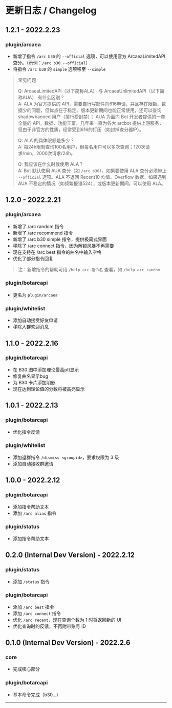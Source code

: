 # 更新日志 / Changelog

## 1.2.1 - 2022.2.23
### plugin/arcaea
- 新增了指令 `/arc b30` 的 `--official` 选项，可以使用官方 ArcaeaLimitedAPI 查分。（示例：`/arc b30 --official`）
- 将指令 `/arc b30` 的 `simple` 选项移至 `--simple`

> 常见问题
> 
> Q: ArcaeaLimitedAPI（以下简称ALA） 与 ArcaeaUnlimitedAPI（以下简称AUA） 有什么区别？  
> A: ALA 为官方提供的 API，需要自行写邮件向616申请，并且存在限额、数据少的问题，但优点在于稳定、版本更新期间也能正常使用，还可以查询 shadowbanned 用户（排行榜封禁）；
> AUA 为面向 Bot 开发者提供的一套全量的 API，数据、功能丰富，几年来一直为各大 arcbot 提供上游服务，但由于非官方的性质，经常受到616的打压（如封掉查分器IP）。
>
> Q: ALA 的具体限额是多少？  
> A: 每24h限制查询100名用户，但每名用户可以多次查询；120次请求/min，2000次请求/24h。
>
> Q: 我应该在什么时候使用 ALA？  
> A: Bot 默认使用 AUA 查分（如 `/arc b30`），如果要使用 ALA 查分必须带上 `--official` 选项。ALA 不返回 Recent10 均值、Overflow 数据。如果遇到 AUA 不稳定的情况（如频繁报错524），或版本更新期间，可以使用 ALA。

## 1.2.0 - 2022.2.21
### plugin/arcaea
- 新增了 /arc random 指令
- 新增了 /arc recommend 指令
- 新增了 /arc b30 simple 指令，提供极简式界面
- 移除了 /arc connect 指令，因为解锁风暴不再需要
- 现在支持在 /arc best 指令的曲名中输入空格
- 优化了部分指令回复

> 注：新增指令的帮助可用 `/help arc.指令名` 查看，如 `/help arc.random`

### plugin/botarcapi
- 更名为 `plugin/arcaea`

### plugin/whitelist
- 添加自动接受好友申请
- 移除入群欢迎消息


## 1.1.0 - 2022.2.16
### plugin/botarcapi
- 在 B30 图中添加理论最高ptt显示
- 修复曲名显示bug
- 为 B30 卡片添加阴影
- 现在达到理论值的分数将被高亮显示


## 1.0.1 - 2022.2.13
### plugin/botarcapi
- 优化指令反馈

### plugin/whitelist
- 添加退群指令 `/dismiss <groupid>`，要求权限为 3 级
- 添加自动接收群邀请


## 1.0.0 - 2022.2.12
### plugin/botarcapi
- 添加指令帮助文本
- 添加 `/arc alias` 指令

### plugin/status
- 添加指令帮助文本


## 0.2.0 (Internal Dev Version) - 2022.2.12
### plugin/status
- 添加 `/status` 指令

### plugin/botarcapi
- 添加 `/arc best` 指令
- 添加 `/arc connect` 指令
- 优化 `/arc recent`，现在查询个数为 1 时将返回新的 UI
- 优化查询时的反馈，不再附带账号 ID


## 0.1.0 (Internal Dev Version) - 2022.2.6
### core
- 完成核心部分

### plugin/botarcapi
- 基本命令完成（b30...）

---
